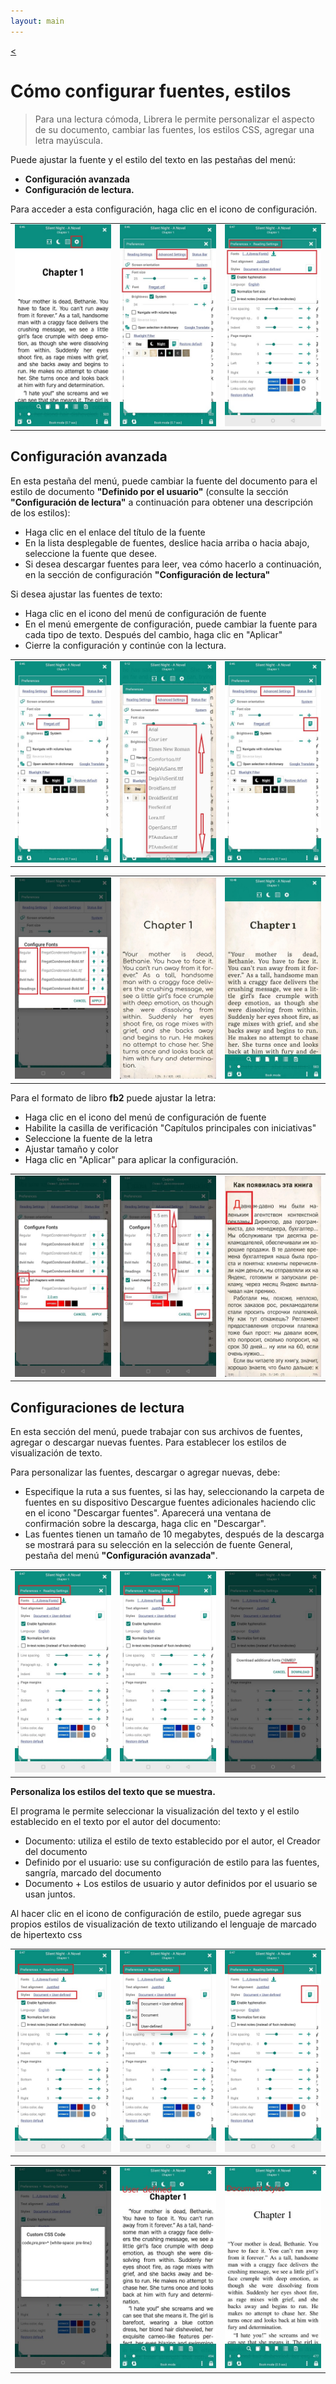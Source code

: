 ```yaml
---
layout: main
---
```

[<](/wiki/faq/es)

# Cómo configurar fuentes, estilos

> Para una lectura cómoda, Librera le permite personalizar el aspecto de su documento, cambiar las fuentes, los estilos CSS, agregar una letra mayúscula.


Puede ajustar la fuente y el estilo del texto en las pestañas del menú:

* **Configuración avanzada**
* **Configuración de lectura.**

Para acceder a esta configuración, haga clic en el icono de configuración.


||||
|-|-|-|
|![](1.jpg)|![](2.jpg)|![](3.jpg)|


## Configuración avanzada


En esta pestaña del menú, puede cambiar la fuente del documento para el estilo de documento **&quot;Definido por el usuario&quot;** (consulte la sección **&quot;Configuración de lectura&quot;** a continuación para obtener una descripción de los estilos):


* Haga clic en el enlace del título de la fuente
* En la lista desplegable de fuentes, deslice hacia arriba o hacia abajo, seleccione la fuente que desee.
* Si desea descargar fuentes para leer, vea cómo hacerlo a continuación, en la sección de configuración **&quot;Configuración de lectura&quot;**

Si desea ajustar las fuentes de texto:

* Haga clic en el icono del menú de configuración de fuente
* En el menú emergente de configuración, puede cambiar la fuente para cada tipo de texto. Después del cambio, haga clic en &quot;Aplicar&quot;
* Cierre la configuración y continúe con la lectura.


||||
|-|-|-|
|![](23.jpg)|![](4.jpg)|![](5.jpg)|

||||
|-|-|-|
|![](6.jpg)|![](42.jpg)|![](43.jpg)|

Para el formato de libro **fb2** puede ajustar la letra:

* Haga clic en el icono del menú de configuración de fuente
* Habilite la casilla de verificación &quot;Capítulos principales con iniciativas&quot;
* Seleccione la fuente de la letra
* Ajustar tamaño y color
* Haga clic en &quot;Aplicar&quot; para aplicar la configuración.

||||
|-|-|-|
|![](19.jpg)|![](20.jpg)|![](22.jpg)|



## Configuraciones de lectura


En esta sección del menú, puede trabajar con sus archivos de fuentes, agregar o descargar nuevas fuentes. Para establecer los estilos de visualización de texto.

Para personalizar las fuentes, descargar o agregar nuevas, debe:

* Especifique la ruta a sus fuentes, si las hay, seleccionando la carpeta de fuentes en su dispositivo
Descargue fuentes adicionales haciendo clic en el icono &quot;Descargar fuentes&quot;. Aparecerá una ventana de confirmación sobre la descarga, haga clic en &quot;Descargar&quot;.
* Las fuentes tienen un tamaño de 10 megabytes, después de la descarga se mostrará para su selección en la selección de fuente General, pestaña del menú **&quot;Configuración avanzada&quot;**.


||||
|-|-|-|
|![](8.jpg)|![](9.jpg)|![](10.jpg)|

**Personaliza los estilos del texto que se muestra.**

El programa le permite seleccionar la visualización del texto y el estilo establecido en el texto por el autor del documento:

* Documento: utiliza el estilo de texto establecido por el autor, el Creador del documento
* Definido por el usuario: use su configuración de estilo para las fuentes, sangría, marcado del documento
* Documento + Los estilos de usuario y autor definidos por el usuario se usan juntos.

Al hacer clic en el icono de configuración de estilo, puede agregar sus propios estilos de visualización de texto utilizando el lenguaje de marcado de hipertexto css

||||
|-|-|-|
|![](11.jpg)|![](12.jpg)|![](13.jpg)|

||||
|-|-|-|
|![](14.jpg)|![](15.jpg)|![](16.jpg)|







